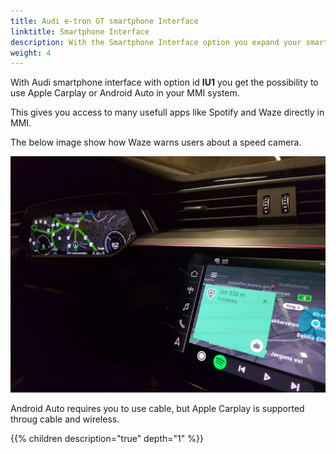 ```yaml
---
title: Audi e-tron GT smartphone Interface
linktitle: Smartphone Interface
description: With the Smartphone Interface option you expand your smartphone in to the MMI system
weight: 4
---
```


With Audi smartphone interface with option id **IU1** you get the possibility to use Apple Carplay or Android Auto in your MMI system.

This gives you access to many usefull apps like Spotify and Waze directly in MMI.

The below image show how Waze warns users about a speed camera.

![Speedcam](speedcam.jpeg "Android Auto with Waze warning about speedcam")

Android Auto requires you to use cable, but Apple Carplay is supported throug cable and wireless.

{{% children description="true" depth="1" %}}
